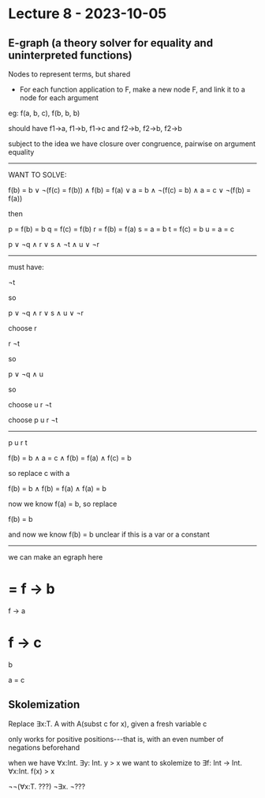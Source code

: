 # Lecture 8 - 2023-10-05

## E-graph (a theory solver for equality and uninterpreted functions)

Nodes to represent terms, but shared

- For each function application to F, make a new node F, and link it to a node
  for each argument

eg: f(a, b, c), f(b, b, b)

should have f1->a, f1->b, f1->c
        and f2->b, f2->b, f2->b

subject to the idea we have closure over congruence, pairwise on argument
equality


---

WANT TO SOLVE:

  f(b) = b ∨ ¬(f(c) = f(b))
∧ f(b) = f(a) ∨ a = b
∧ ¬(f(c) = b)
∧ a = c ∨ ¬(f(b) = f(a))

then

p = f(b) = b
q = f(c) = f(b)
r = f(b) = f(a)
s = a = b
t = f(c) = b
u = a = c

  p ∨ ¬q
∧ r ∨ s
∧ ¬t
∧ u ∨ ¬r

---

must have:

¬t

so

  p ∨ ¬q
∧ r ∨ s
∧ u ∨ ¬r

choose r

r
¬t

so

  p ∨ ¬q
∧ u

so

choose u
r
¬t

choose p
u
r
¬t

---

p u r t


  f(b) = b
∧ a = c
∧ f(b) = f(a)
∧ f(c) = b


so replace c with a

  f(b) = b
∧ f(b) = f(a)
∧ f(a) = b

now we know f(a) = b, so replace

  f(b) = b

and now we know f(b) = b
unclear if this is a var or a constant

---

we can make an egraph here

  =
f -> b
=
f -> a

f -> c
=
b

a = c


## Skolemization

Replace ∃x:T. A
with   A(subst c for x), given a fresh variable c

only works for positive positions---that is, with an even number of negations
beforehand

when we have ∀x:Int. ∃y: Int. y > x
we want to skolemize to ∃f: Int -> Int. ∀x:Int. f(x) > x


¬¬(∀x:T. ???)
¬∃x. ¬???



